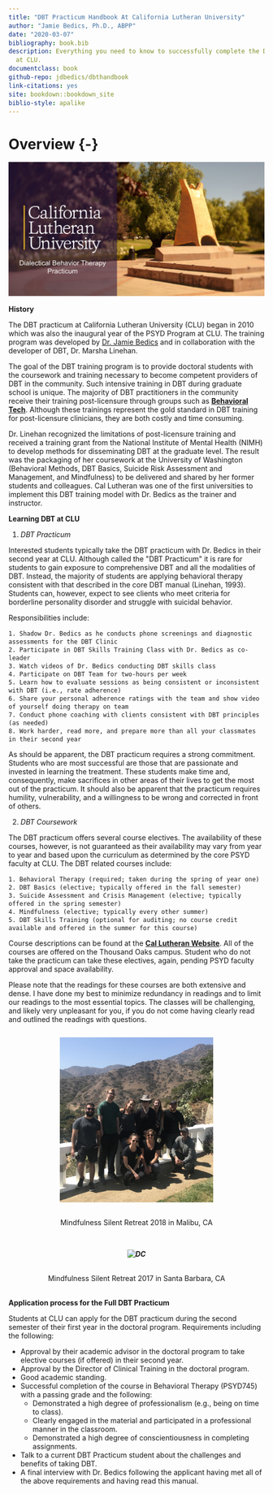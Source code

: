 ```yaml
--- 
title: "DBT Practicum Handbook At California Lutheran University"
author: "Jamie Bedics, Ph.D., ABPP"
date: "2020-03-07"
bibliography: book.bib
description: Everything you need to know to successfully complete the DBT Practicum
  at CLU.
documentclass: book
github-repo: jdbedics/dbthandbook
link-citations: yes
site: bookdown::bookdown_site
biblio-style: apalike
---
```


# Overview {-}



![Welcome to DBT at CLU!](images/dbtclu.png)


**History**

The DBT practicum at California Lutheran University (CLU) began in 2010 which was also the inaugural year of the PSYD Program at CLU.  The training program was developed by <a href="https://www.callutheran.edu/faculty/profile.html?id=jbedics">Dr. Jamie Bedics</a> and in collaboration with the developer of DBT, Dr. Marsha Linehan.  

The goal of the DBT training program is to provide doctoral students with the coursework and training necessary to become competent providers of DBT in the community.  Such intensive training in DBT during graduate school is unique.  The majority of DBT practitioners in the community receive their training post-licensure through groups such as <a  href="https://behavioraltech.org/">**Behavioral Tech**</a>. Although these trainings represent the gold standard in DBT training for post-licensure clinicians, they are both costly and time consuming.  

Dr. Linehan recognized the limitations of post-licensure training and received a training grant from the National Institute of Mental Health (NIMH) to develop methods for disseminating DBT at the graduate level.  The result was the packaging of her coursework at the University of Washington (Behavioral Methods, DBT Basics, Suicide Risk Assessment and Management, and Mindfulness) to be delivered and shared by her former students and colleagues. Cal Lutheran was one of the first universities to implement this DBT training model with Dr. Bedics as the trainer and instructor.


**Learning DBT at CLU**

1. *DBT Practicum*

Interested students typically take the DBT practicum with Dr. Bedics in their second year at CLU.  Although called the "DBT Practicum" it is rare for students to gain exposure to comprehensive DBT and all the modalities of DBT.  Instead, the majority of students are applying behavioral therapy consistent with that described in the core DBT manual (Linehan, 1993).  Students can, however, expect to see clients who meet criteria for borderline personality disorder and struggle with suicidal behavior. 

Responsibilities include:
  
    1. Shadow Dr. Bedics as he conducts phone screenings and diagnostic assessments for the DBT Clinic
    2. Participate in DBT Skills Training Class with Dr. Bedics as co-leader
    3. Watch videos of Dr. Bedics conducting DBT skills class
    4. Participate on DBT Team for two-hours per week
    5. Learn how to evaluate sessions as being consistent or inconsistent with DBT (i.e., rate adherence)
    6. Share your personal adherence ratings with the team and show video of yourself doing therapy on team
    7. Conduct phone coaching with clients consistent with DBT principles (as needed)
    8. Work harder, read more, and prepare more than all your classmates in their second year

As should be apparent, the DBT practicum requires a strong commitment. Students who are most successful are those that are passionate and invested in learning the treatment.  These students make time and, consequently, make sacrifices in other areas of their lives to get the most out of the practicum. It should also be apparent that the practicum requires humility, vulnerability, and a willingness to be wrong and corrected in front of others.   

2. *DBT Coursework*

The DBT practicum offers several course electives.  The availability of these courses, however, is not guaranteed as their availability may vary from year to year and based upon the curriculum as determined by the core PSYD faculty at CLU. The DBT related courses include:

    1. Behavioral Therapy (required; taken during the spring of year one)
    2. DBT Basics (elective; typically offered in the fall semester)
    3. Suicide Assessment and Crisis Management (elective; typically offered in the spring semester)
    4. Mindfulness (elective; typically every other summer)
    5. DBT Skills Training (optional for auditing; no course credit available and offered in the summer for this course)

Course descriptions can be found at the <a  href="https://www.callutheran.edu/academics/graduate/psyd-clinical-psychology/dbt.html">**Cal Lutheran Website**</a>. All of the courses are offered on the Thousand Oaks campus.  Student who do not take the practicum can take these electives, again, pending PSYD faculty approval and space availability.

Please note that the readings for these courses are both extensive and dense. I have done my best to minimize redundancy in readings and to limit our readings to the most essential topics.  The classes will be challenging, and likely very unpleasant for you, if you do not come having clearly read and outlined the readings with questions.

<h5 align="center"><img src="https://github.com/jdbedics/dbthandbook/blob/master/images/group.jpg?raw=true" alt="DC" align="center" style="width: 60%; height: 30%; margin:8px"></h5> 
<center>Mindfulness Silent Retreat 2018 in Malibu, CA</center>

<br>

<h5 align="center"><img src="https://github.com/jdbedics/dbthandbook/blob/master/images/class.png?raw=true" alt="DC" align="center" style="width: 60%; height: 30%; margin:8px"></h5> 
<center>Mindfulness Silent Retreat 2017 in Santa Barbara, CA</center>

<br>

 **Application process for the Full DBT Practicum**

Students at CLU can apply for the DBT practicum during the second semester of their first year in the doctoral program.  Requirements including the following:

  * Approval by their academic advisor in the doctoral program to take elective courses (if offered) in their second year.
  * Approval by the Director of Clinical Training in the doctoral program.
  * Good academic standing.
  * Successful completion of the course in Behavioral Therapy (PSYD745) with a passing grade and the following:
    * Demonstrated a high degree of professionalism (e.g., being on time to class).
    * Clearly engaged in the material and participated in a professional manner in the classroom. 
    * Demonstrated a high degree of conscientiousness in completing assignments.
  * Talk to a current DBT Practicum student about the challenges and benefits of taking DBT.  
  * A final interview with Dr. Bedics following the applicant having met all of the above requirements and having read this manual.

